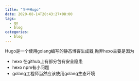 ```yaml
---
title: "关于Hugo"
date: 2020-08-14T20:43:27+08:00
tags:
  - go
  - blog
categories:
  - blog
---
```

Hugo是一个使用golang编写的静态博客生成器,抛弃hexo主要是因为

- hexo 在github上有部分包有安全隐患
- hexo npm有小问题
- golang工程师当然应该使用golang生态环境